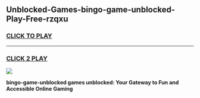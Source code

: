 
## Unblocked-Games-bingo-game-unblocked-Play-Free-rzqxu
<h3>
<a href="https://premium76.site?title=bingo-game-unblocked&ref=10A">CLICK TO PLAY</a></h3>
<hr>

<h3>
<a href="https://premium76.site?title=bingo-game-unblocked&ref=10A">CLICK 2 PLAY</a>
  
</h3>

<a href="https://premium76.site?title=bingo-game-unblocked&ref=10A"><img src="https://clearcache.store/games.png"></a>


**bingo-game-unblocked games unblocked: Your Gateway to Fun and Accessible Online Gaming**
